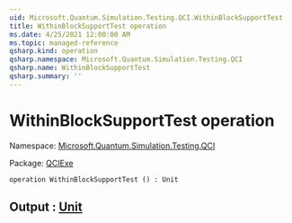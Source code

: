 ```yaml
---
uid: Microsoft.Quantum.Simulation.Testing.QCI.WithinBlockSupportTest
title: WithinBlockSupportTest operation
ms.date: 4/25/2021 12:00:00 AM
ms.topic: managed-reference
qsharp.kind: operation
qsharp.namespace: Microsoft.Quantum.Simulation.Testing.QCI
qsharp.name: WithinBlockSupportTest
qsharp.summary: ''
---
```


# WithinBlockSupportTest operation

Namespace: [Microsoft.Quantum.Simulation.Testing.QCI](xref:Microsoft.Quantum.Simulation.Testing.QCI)

Package: [QCIExe](https://nuget.org/packages/QCIExe)




```qsharp
operation WithinBlockSupportTest () : Unit
```


## Output : [Unit](xref:microsoft.quantum.qsharp.valueliterals#unit-literal)

